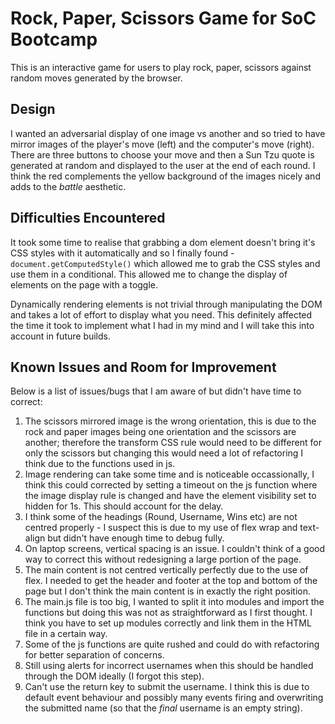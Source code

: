 # Rock, Paper, Scissors Game for SoC Bootcamp

This is an interactive game for users to play rock, paper, scissors against random moves generated by the browser.

## Design

I wanted an adversarial display of one image vs another and so tried to have mirror images of the player's move (left) and the computer's move (right). There are three buttons to choose your move and then a Sun Tzu quote is generated at random and displayed to the user at the end of each round. I think the red complements the yellow background of the images nicely and adds to the _battle_ aesthetic.

## Difficulties Encountered

It took some time to realise that grabbing a dom element doesn't bring it's CSS styles with it automatically and so I finally found - `document.getComputedStyle()` which allowed me to grab the CSS styles and use them in a conditional. This allowed me to change the display of elements on the page with a toggle.

Dynamically rendering elements is not trivial through manipulating the DOM and takes a lot of effort to display what you need. This definitely affected the time it took to implement what I had in my mind and I will take this into account in future builds.

## Known Issues and Room for Improvement

Below is a list of issues/bugs that I am aware of but didn't have time to correct:

1. The scissors mirrored image is the wrong orientation, this is due to the rock and paper images being one orientation and the scissors are another; therefore the transform CSS rule would need to be different for only the scissors but changing this would need a lot of refactoring I think due to the functions used in js.
2. Image rendering can take some time and is noticeable occassionally, I think this could corrected by setting a timeout on the js function where the image display rule is changed and have the element visibility set to hidden for 1s. This should account for the delay.
3. I think some of the headings (Round, Username, Wins etc) are not centred properly - I suspect this is due to my use of flex wrap and text-align but didn't have enough time to debug fully.
4. On laptop screens, vertical spacing is an issue. I couldn't think of a good way to correct this without redesigning a large portion of the page.
5. The main content is not centred vertically perfectly due to the use of flex. I needed to get the header and footer at the top and bottom of the page but I don't think the main content is in exactly the right position.
6. The main.js file is too big, I wanted to split it into modules and import the functions but doing this was not as straightforward as I first thought. I think you have to set up modules correctly and link them in the HTML file in a certain way.
7. Some of the js functions are quite rushed and could do with refactoring for better separation of concerns.
8. Still using alerts for incorrect usernames when this should be handled through the DOM ideally (I forgot this step).
9. Can't use the return key to submit the username. I think this is due to default event behaviour and possibly many events firing and overwriting the submitted name (so that the _final_ username is an empty string).
